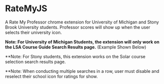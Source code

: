 # RateMyJS

A Rate My Professor chrome extension for University of Michigan and Stony Brook University students. Professor scores will show up when the user selects their university icon. 

**Note: For University of Michigan Students, the extension will only work on the LSA Course Guide Search Results page.** (Example Shown Below) 

**Note: For Stony students, this extension works on the Solar course selection search results page.

**Note: When conducting multiple searches in a row, user must disable and reselect their school icon for ratings for show.
